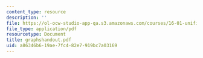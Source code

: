 ```yaml
---
content_type: resource
description: ''
file: https://ol-ocw-studio-app-qa.s3.amazonaws.com/courses/16-01-unified-engineering-i-ii-iii-iv-fall-2005-spring-2006/a86346b619ae7fc482e7919bc7a03169_graphshandout.pdf
file_type: application/pdf
resourcetype: Document
title: graphshandout.pdf
uid: a86346b6-19ae-7fc4-82e7-919bc7a03169
---
```

